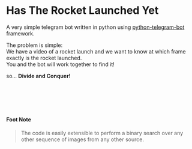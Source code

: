 # Has The Rocket Launched Yet
A very simple telegram bot written in python using [python-telegram-bot](https://python-telegram-bot.org/) framework.

The problem is simple:  
We have a video of a rocket launch and we want to know at which frame exactly is the rocket launched.  
You and the bot will work together to find it!  

so... **Divide and Conquer!**

<br/><br/>
---
#### Foot Note
> The code is easily extensible to perform a binary search over any other sequence of images from any other source.
